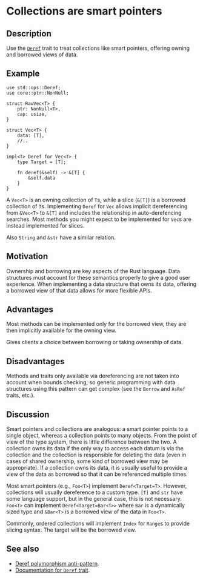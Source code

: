 # Collections are smart pointers

## Description

Use the [`Deref`](https://doc.rust-lang.org/std/ops/trait.Deref.html)
trait to treat collections like smart pointers, offering owning
and borrowed views of data.

## Example

```rust,editable
use std::ops::Deref;
use core::ptr::NonNull;

struct RawVec<T> {
    ptr: NonNull<T>,
    cap: usize,
}

struct Vec<T> {
    data: [T],
    //..
}

impl<T> Deref for Vec<T> {
    type Target = [T];

    fn deref(&self) -> &[T] {
        &self.data
    }
}
```

A `Vec<T>` is an owning collection of `T`s, while a slice (`&[T]`) is a borrowed
collection of `T`s. Implementing `Deref` for `Vec` allows implicit dereferencing
from `&Vec<T>` to `&[T]` and includes the relationship in auto-derefencing
searches. Most methods you might expect to be implemented for `Vec`s are instead
implemented for slices.

Also `String` and `&str` have a similar relation.

## Motivation

Ownership and borrowing are key aspects of the Rust language. Data structures
must account for these semantics properly to give a good user
experience. When implementing a data structure that owns its data, offering a
borrowed view of that data allows for more flexible APIs.

## Advantages

Most methods can be implemented only for the borrowed view, they are then
implicitly available for the owning view.

Gives clients a choice between borrowing or taking ownership of data.

## Disadvantages

Methods and traits only available via dereferencing are not taken into account
when bounds checking, so generic programming with data structures using this
pattern can get complex (see the `Borrow` and `AsRef` traits, etc.).

## Discussion

Smart pointers and collections are analogous: a smart pointer points to a single
object, whereas a collection points to many objects. From the point of view of
the type system, there is little difference between the two. A collection owns
its data if the only way to access each datum is via the collection and the
collection is responsible for deleting the data (even in cases of shared
ownership, some kind of borrowed view may be appropriate). If a collection owns
its data, it is usually useful to provide a view of the data as borrowed so that
it can be referenced multiple times.

Most smart pointers (e.g., `Foo<T>`) implement `Deref<Target=T>`. However,
collections will usually dereference to a custom type. `[T]` and `str` have some
language support, but in the general case, this is not necessary. `Foo<T>` can
implement `Deref<Target=Bar<T>>` where `Bar` is a dynamically sized type and
`&Bar<T>` is a borrowed view of the data in `Foo<T>`.

Commonly, ordered collections will implement `Index` for `Range`s to provide
slicing syntax. The target will be the borrowed view.

## See also

- [Deref polymorphism anti-pattern](../anti_patterns/deref.md).
- [Documentation for `Deref` trait](https://doc.rust-lang.org/std/ops/trait.Deref.html).
